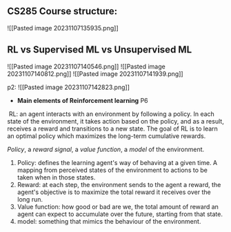 ## CS285 Course structure:
![[Pasted image 20231107135935.png]]


## **RL vs Supervised ML vs Unsupervised ML**

![[Pasted image 20231107140546.png]]
![[Pasted image 20231107140812.png]]
![[Pasted image 20231107141939.png]]

p2:
![[Pasted image 20231107142823.png]]

- **Main elements of Reinforcement learning** P6

 RL: an agent interacts with an environment by following a policy. In each state of the environment, it takes action based on the policy, and as a result, receives a reward and transitions to a new state. The goal of RL is to learn an optimal policy which maximizes the long-term cumulative rewards.

*Policy*, a *reward signal*, a *value function*, a *model* of the environment.
1. Policy: defines the learning agent's way of behaving at a given time. A mapping from perceived states of the environment to actions to be taken when in those states.
2. Reward: at each step, the environment sends to the agent a reward, the agent's objective is to maximize the total reward it receives over the long run.
3. Value function: how good or bad are we, the total amount of reward an agent can expect to accumulate over the future, starting from that state.
4. model: something that mimics the behaviour of the environment.


